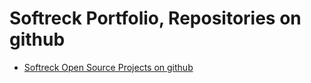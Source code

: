 # Softreck Portfolio, Repositories on github

+ [Softreck Open Source Projects on github](https://softreck.github.io/portfolio)
